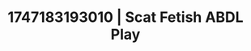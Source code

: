 ---
categories:
- Nude shadows
- Erotic oil massage
- Consent-based play
- Mindful sex
- Wet skin
image: /assets/images/1747183193010.jpg
layout: post
seo:
  description: Featured content with high-quality ABDL Play, Scat Fetish. HD images
    available.
  keywords: ABDL Play, Scat Fetish
  og_image: /assets/images/1747183193010.jpg
  schema_type: VisualArtwork
tags:
- ABDL Play
- Scat Fetish
- '#1747183193010'
title: 1747183193010 | Scat Fetish ABDL Play
---